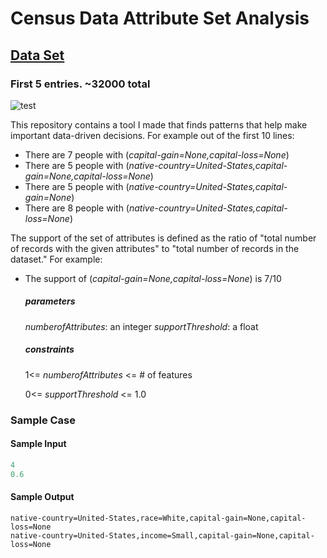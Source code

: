 # Census Data Attribute Set Analysis

## [Data Set](https://s3.amazonaws.com/istreet-questions-us-east-1/443605/census.csv)
### First 5 entries. ~32000 total
![test](http://puu.sh/EeDZd/350b3ccd7d.png)

This repository contains a tool I made that finds patterns that help make important data-driven decisions. For example out of the first 10 lines:
* There are 7 people with (_capital-gain=None,capital-loss=None_)
* There are 5 people with (_native-country=United-States,capital-gain=None,capital-loss=None_)
* There are 5 people with (_native-country=United-States,capital-gain=None_)
* There are 8 people with (_native-country=United-States,capital-loss=None_)

The support of the set of attributes is defined as the ratio of "total number of records with the given attributes" to "total number of records in the dataset." For example:
* The support of (_capital-gain=None,capital-loss=None_) is 7/10




  ##### parameters
  _numberofAttributes_: an integer
  _supportThreshold_: a float
  
  ##### constraints
  1<= _numberofAttributes_ <= # of features
  
  0<= _supportThreshold_ <= 1.0

### Sample Case

#### Sample Input

```python
4
0.6
```
#### Sample Output
```
native-country=United-States,race=White,capital-gain=None,capital-loss=None
native-country=United-States,income=Small,capital-gain=None,capital-loss=None
```

